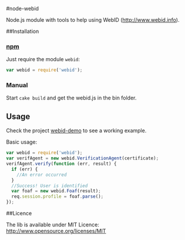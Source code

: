#node-webid

Node.js module with tools to help using WebID (http://www.webid.info).

##Installation

### [npm](https://npmjs.org/package/webid)

Just require the module `webid`:

```javascript
var webid = require('webid');
```

### Manual

Start `cake build` and get the webid.js in the bin folder.

## Usage

Check the project [webid-demo](https://github.com/magnetik/node-webid-demo) to see a working example. 

Basic usage:

```javascript
var webid = require('webid');
var verifAgent = new webid.VerificationAgent(certificate);
verifAgent.verify(function (err, result) {
  if (err) {
    //An error occurred
  }
  //Success! User is identified
  var foaf = new webid.Foaf(result);
  req.session.profile = foaf.parse();
});
```

##Licence

The lib is available under MIT Licence: http://www.opensource.org/licenses/MIT

